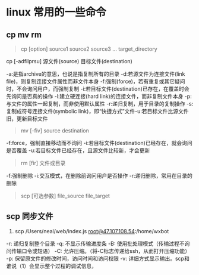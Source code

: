 # linux 常用的一些命令

## cp mv rm

> cp [option] source1 source2 source3 ... target_directory

cp [-adfilprsu] 源文件(source) 目标文件(destination)

-a:是指archive的意思，也说是指复制所有的目录
-d:若源文件为连接文件(link file)，则复制连接文件属性而非文件本身
-f:强制(force)，若有重复或其它疑问时，不会询问用户，而强制复制
-i:若目标文件(destination)已存在，在覆盖时会先询问是否真的操作
-l:建立硬连接(hard link)的连接文件，而非复制文件本身
-p:与文件的属性一起复制，而非使用默认属性
-r:递归复制，用于目录的复制操作
-s:复制成符号连接文件(symbolic link)，即“快捷方式”文件-u:若目标文件比源文件旧，更新目标文件

> mv [-fiv] source destination

-f:force，强制直接移动而不询问
-i:若目标文件(destination)已经存在，就会询问是否覆盖
-u:若目标文件已经存在，且源文件比较新，才会更新

> rm [fir] 文件或目录

-f:强制删除
-i:交互模式，在删除前询问用户是否操作
-r:递归删除，常用在目录的删除

> scp [可选参数] file_source file_target

## scp 同步文件

1. scp /Users/neal/web/index.js root@47.107.108.54:/home/wxbot

-r: 递归复制整个目录
-q: 不显示传输进度条
-B: 使用批处理模式（传输过程不询问传输口令或短语）
-C: 允许压缩。（将-C标志传递给ssh，从而打开压缩功能）
-p: 保留原文件的修改时间，访问时间和访问权限
-v: 详细方式显示输出。scp和谁说（1）会显示整个过程的调试信息，

